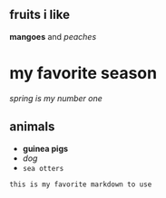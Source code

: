 fruits i like
--------------

**mangoes** and
_peaches_

my favorite season
==================

_spring is my number one_

## animals ##

* **guinea pigs**
* _dog_
* `sea otters`

`this is my favorite markdown to use`